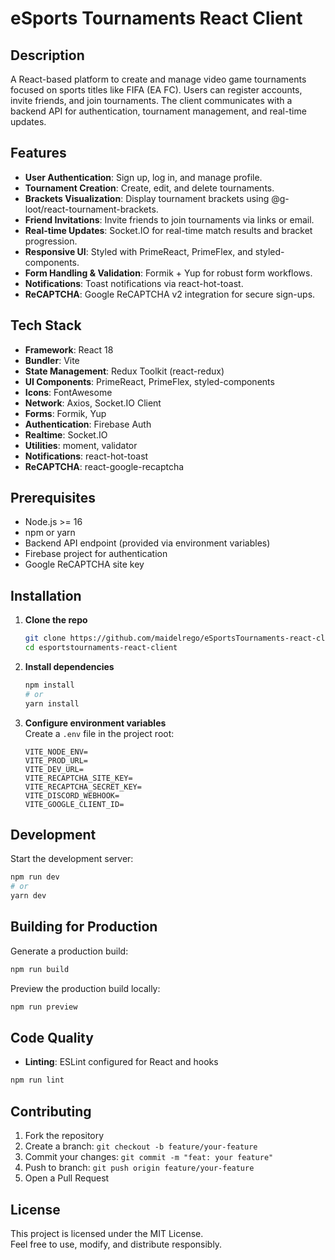 # eSports Tournaments React Client

## Description
A React-based platform to create and manage video game tournaments focused on sports titles like FIFA (EA FC). Users can register accounts, invite friends, and join tournaments. The client communicates with a backend API for authentication, tournament management, and real-time updates.

## Features
- **User Authentication**: Sign up, log in, and manage profile.
- **Tournament Creation**: Create, edit, and delete tournaments.
- **Brackets Visualization**: Display tournament brackets using @g-loot/react-tournament-brackets.
- **Friend Invitations**: Invite friends to join tournaments via links or email.
- **Real-time Updates**: Socket.IO for real-time match results and bracket progression.
- **Responsive UI**: Styled with PrimeReact, PrimeFlex, and styled-components.
- **Form Handling & Validation**: Formik + Yup for robust form workflows.
- **Notifications**: Toast notifications via react-hot-toast.
- **ReCAPTCHA**: Google ReCAPTCHA v2 integration for secure sign-ups.

## Tech Stack
- **Framework**: React 18
- **Bundler**: Vite
- **State Management**: Redux Toolkit (react-redux)
- **UI Components**: PrimeReact, PrimeFlex, styled-components
- **Icons**: FontAwesome
- **Network**: Axios, Socket.IO Client
- **Forms**: Formik, Yup
- **Authentication**: Firebase Auth
- **Realtime**: Socket.IO
- **Utilities**: moment, validator
- **Notifications**: react-hot-toast
- **ReCAPTCHA**: react-google-recaptcha

## Prerequisites
- Node.js >= 16
- npm or yarn
- Backend API endpoint (provided via environment variables)
- Firebase project for authentication
- Google ReCAPTCHA site key

## Installation
1. **Clone the repo**  
   ```bash
   git clone https://github.com/maidelrego/eSportsTournaments-react-client.git
   cd esportstournaments-react-client
   ```

2. **Install dependencies**  
   ```bash
   npm install
   # or
   yarn install
   ```

3. **Configure environment variables**  
   Create a `.env` file in the project root:
   ```env
   VITE_NODE_ENV= 
   VITE_PROD_URL= 
   VITE_DEV_URL=
   VITE_RECAPTCHA_SITE_KEY= 
   VITE_RECAPTCHA_SECRET_KEY= 
   VITE_DISCORD_WEBHOOK=
   VITE_GOOGLE_CLIENT_ID=
   ```

## Development
Start the development server:
```bash
npm run dev
# or
yarn dev
```

## Building for Production
Generate a production build:
```bash
npm run build
```
Preview the production build locally:
```bash
npm run preview
```

## Code Quality
- **Linting**: ESLint configured for React and hooks  
```bash
npm run lint
```

## Contributing
1. Fork the repository  
2. Create a branch: `git checkout -b feature/your-feature`  
3. Commit your changes: `git commit -m "feat: your feature"`  
4. Push to branch: `git push origin feature/your-feature`  
5. Open a Pull Request

## License
This project is licensed under the MIT License.  
Feel free to use, modify, and distribute responsibly.
